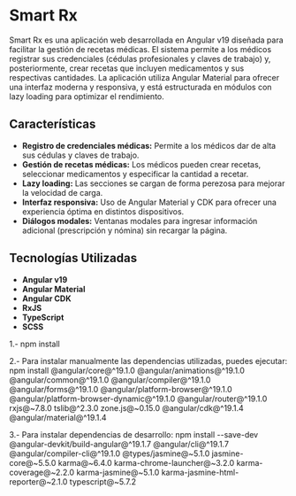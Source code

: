 # Smart Rx

Smart Rx es una aplicación web desarrollada en Angular v19 diseñada para facilitar la gestión de recetas médicas. El sistema permite a los médicos registrar sus credenciales (cédulas profesionales y claves de trabajo) y, posteriormente, crear recetas que incluyen medicamentos y sus respectivas cantidades. La aplicación utiliza Angular Material para ofrecer una interfaz moderna y responsiva, y está estructurada en módulos con lazy loading para optimizar el rendimiento.

## Características

- **Registro de credenciales médicas:** Permite a los médicos dar de alta sus cédulas y claves de trabajo.
- **Gestión de recetas médicas:** Los médicos pueden crear recetas, seleccionar medicamentos y especificar la cantidad a recetar.
- **Lazy loading:** Las secciones se cargan de forma perezosa para mejorar la velocidad de carga.
- **Interfaz responsiva:** Uso de Angular Material y CDK para ofrecer una experiencia óptima en distintos dispositivos.
- **Diálogos modales:** Ventanas modales para ingresar información adicional (prescripción y nómina) sin recargar la página.

## Tecnologías Utilizadas

- **Angular v19**
- **Angular Material**
- **Angular CDK**
- **RxJS**
- **TypeScript**
- **SCSS**

1.- npm install

2.- Para instalar manualmente las dependencias utilizadas, puedes ejecutar:
  npm install @angular/core@^19.1.0 @angular/animations@^19.1.0 @angular/common@^19.1.0 @angular/compiler@^19.1.0 @angular/forms@^19.1.0 @angular/platform-browser@^19.1.0 @angular/platform-browser-dynamic@^19.1.0 @angular/router@^19.1.0 rxjs@~7.8.0 tslib@^2.3.0 zone.js@~0.15.0 @angular/cdk@^19.1.4 @angular/material@^19.1.4

3.- Para instalar dependencias de desarrollo: npm install --save-dev @angular-devkit/build-angular@^19.1.7 @angular/cli@^19.1.7 @angular/compiler-cli@^19.1.0 @types/jasmine@~5.1.0 jasmine-core@~5.5.0 karma@~6.4.0 karma-chrome-launcher@~3.2.0 karma-coverage@~2.2.0 karma-jasmine@~5.1.0 karma-jasmine-html-reporter@~2.1.0 typescript@~5.7.2

